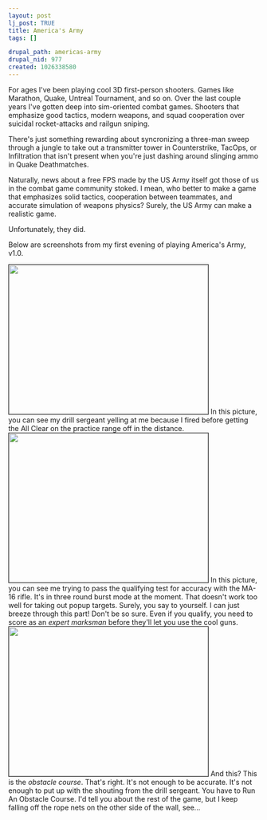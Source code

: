 ```yaml
--- 
layout: post
lj_post: TRUE
title: America's Army
tags: []

drupal_path: americas-army
drupal_nid: 977
created: 1026338580
---
```

For ages I've been playing cool 3D first-person shooters. Games like Marathon, Quake, Untreal Tournament, and so on. Over the last couple years I've gotten deep into sim-oriented combat games. Shooters that emphasize good tactics, modern weapons, and squad cooperation over suicidal rocket-attacks and railgun sniping.

There's just something rewarding about syncronizing a three-man sweep through a jungle to take out a transmitter tower in Counterstrike, TacOps, or Infiltration that isn't present when you're just dashing around slinging ammo in Quake Deathmatches.

Naturally, news about a free FPS made by the US Army itself got those of us in the combat game community stoked. I mean, who better to make a game that emphasizes solid tactics, cooperation between teammates, and accurate simulation of weapons physics? Surely, the US Army can make a realistic game.

Unfortunately, they did.

Below are screenshots from my first evening of playing America's Army, v1.0.

<img src="/files/lj-photos/Lecture.jpg" width=400 height=300 alt="" align="bottom" border=1>
In this picture, you can see my drill sergeant yelling at me because I fired before getting the All Clear on the practice range off in the distance.

<img src="/files/lj-photos/Firing.jpg" width=400 height=300 alt="" align="bottom" border=1>
In this picture, you can see me trying to pass the qualifying test for accuracy with the MA-16 rifle. It's in three round burst mode at the moment. That doesn't work too well for taking out popup targets. Surely, you say to yourself. I can just breeze through this part! Don't be so sure. Even if you qualify, you need to score as an <i>expert marksman</i> before they'll let you use the cool guns.

<img src="/files/lj-photos/Obstacle.jpg" width=400 height=300 alt="" align="bottom" border=1>
And this? This is the <i>obstacle course</i>. That's right. It's not enough to be accurate. It's not enough to put up with the shouting from the drill sergeant. You have to Run An Obstacle Course. I'd tell you about the rest of the game, but I keep falling off the rope nets on the other side of the wall, see...
